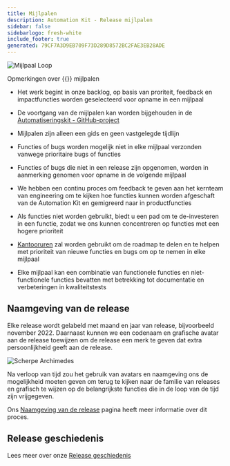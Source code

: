 ```yaml
---
title: Mijlpalen
description: Automation Kit - Release mijlpalen
sidebar: false
sidebarlogo: fresh-white
include_footer: true
generated: 79CF7A3D9EB709F73D289D8572BC2FAE3EB28ADE
---
```


![Mijlpaal Loop](/images/milestone-loop.png)

Opmerkingen over {{<product-name>}} mijlpalen

- Het werk begint in onze backlog, op basis van proriteit, feedback en impactfuncties worden geselecteerd voor opname in een mijlpaal

- De voortgang van de mijlpalen kan worden bijgehouden in de [Automatiseringskit - GitHub-project](https://github.com/orgs/microsoft/projects/486)

- Mijlpalen zijn alleen een gids en geen vastgelegde tijdlijn

- Functies of bugs worden mogelijk niet in elke mijlpaal verzonden vanwege prioritaire bugs of functies

- Functies of bugs die niet in een release zijn opgenomen, worden in aanmerking genomen voor opname in de volgende mijlpaal

- We hebben een continu proces om feedback te geven aan het kernteam van engineering om te kijken hoe functies kunnen worden afgeschaft van de Automation Kit en gemigreerd naar in productfuncties

- Als functies niet worden gebruikt, biedt u een pad om te de-investeren in een functie, zodat we ons kunnen concentreren op functies met een hogere prioriteit

- [Kantooruren](/nl/office-hours) zal worden gebruikt om de roadmap te delen en te helpen met prioriteit van nieuwe functies en bugs om op te nemen in elke mijlpaal

- Elke mijlpaal kan een combinatie van functionele functies en niet-functionele functies bevatten met betrekking tot documentatie en verbeteringen in kwaliteitstests

## Naamgeving van de release

Elke release wordt gelabeld met maand en jaar van release, bijvoorbeeld november 2022. Daarnaast kunnen we een codenaam en grafische avatar aan de release toewijzen om de release een merk te geven dat extra persoonlijkheid geeft aan de release.

![Scherpe Archimedes](/images/sharp-archimedes.png)

Na verloop van tijd zou het gebruik van avatars en naamgeving ons de mogelijkheid moeten geven om terug te kijken naar de familie van releases en grafisch te wijzen op de belangrijkste functies die in de loop van de tijd zijn vrijgegeven.

Ons [Naamgeving van de release](/nl/releases/naming) pagina heeft meer informatie over dit proces.

## Release geschiedenis

Lees meer over onze [Release geschiedenis](/nl/releases/)
